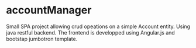 # accountManager

Small SPA project allowing crud opeations on a simple Account entity. Using java restful backend.  The frontend is developped using Angular.js and bootstap jumbotron template. 

